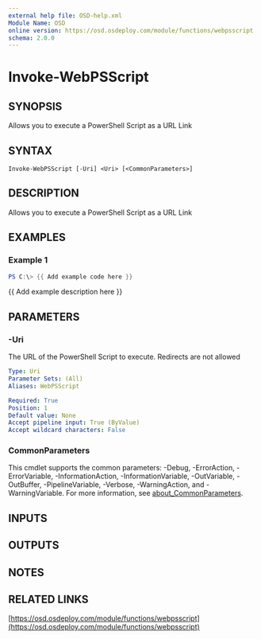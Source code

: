 ```yaml
---
external help file: OSD-help.xml
Module Name: OSD
online version: https://osd.osdeploy.com/module/functions/webpsscript
schema: 2.0.0
---
```


# Invoke-WebPSScript

## SYNOPSIS
Allows you to execute a PowerShell Script as a URL Link

## SYNTAX

```
Invoke-WebPSScript [-Uri] <Uri> [<CommonParameters>]
```

## DESCRIPTION
Allows you to execute a PowerShell Script as a URL Link

## EXAMPLES

### Example 1
```powershell
PS C:\> {{ Add example code here }}
```

{{ Add example description here }}

## PARAMETERS

### -Uri
The URL of the PowerShell Script to execute. 
Redirects are not allowed

```yaml
Type: Uri
Parameter Sets: (All)
Aliases: WebPSScript

Required: True
Position: 1
Default value: None
Accept pipeline input: True (ByValue)
Accept wildcard characters: False
```

### CommonParameters
This cmdlet supports the common parameters: -Debug, -ErrorAction, -ErrorVariable, -InformationAction, -InformationVariable, -OutVariable, -OutBuffer, -PipelineVariable, -Verbose, -WarningAction, and -WarningVariable. For more information, see [about_CommonParameters](http://go.microsoft.com/fwlink/?LinkID=113216).

## INPUTS

## OUTPUTS

## NOTES

## RELATED LINKS

[https://osd.osdeploy.com/module/functions/webpsscript](https://osd.osdeploy.com/module/functions/webpsscript)

